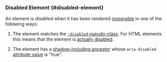 ### Disabled Element {#disabled-element}

An element is _disabled_ when it has been rendered [inoperable][] in one of the following ways:

1. The element matches the [`:disabled` pseudo-class][disabled pseudo-class]. For HTML elements this means that the element is [actually disabled][].

2. The element has a [shadow-including ancestor][] whose `aria-disabled` [attribute value][] is "true".

[actually disabled]: https://html.spec.whatwg.org/multipage/semantics-other.html#concept-element-disabled 'HTML definition of Actually Disabled'
[attribute value]: #attribute-value 'Definition of Attribute Value'
[disabled pseudo-class]: https://drafts.csswg.org/selectors/#disabled-pseudo "CSS Selectors Level 4 (Editor's Draft), definition of the :disabled pseudo-class"
[inoperable]: https://www.w3.org/TR/wai-aria/#dfn-operable
[shadow-including ancestor]: https://dom.spec.whatwg.org/#concept-shadow-including-ancestor
